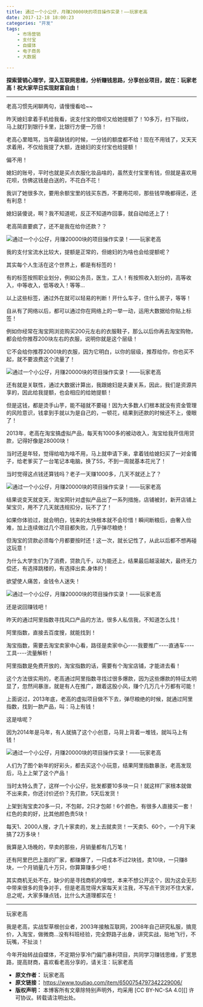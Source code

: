 ```yaml
---
title: 通过一个小公仔，月赚20000块的项目操作实录！——玩家老高
date: 2017-12-18 18:00:23
categories: "开发"
tags:
	- 市场营销
	- 支付宝
	- 自媒体
	- 电子商务
	- 大数据

---
```


**探索营销心理学，深入互联网思维，分析赚钱思路，分享创业项目，就在：玩家老高！祝大家早日实现财富自由！**


--------------------

老高习惯先闲聊两句，请慢慢看哈~~

昨天媳妇拿着手机给我看，说支付宝的借呗又给她提额了！10多万，扫下指纹，马上就打到银行卡里，比银行方便一万倍！

老高心里暗骂，当年最缺钱的时候，一分钱的额度都不给！现在不用钱了，又天天求着用，不仅给我提了大额，连媳妇的支付宝也给提额！

偏不用！

媳妇的账号，平时也就是买点衣服化妆品啥的，虽然支付宝里有钱，但就是喜欢用花呗，仿佛这钱是白送的，不花白不花！

我训了她很多次，要用余额宝里的钱买东西，不要用花呗，那些钱早晚都得还，还有利息！

媳妇装傻说，啊？我不知道呢，反正不知道咋回事，就自动给还上了！

老高简直要疯了，还不是我在给你还款？？

![通过一个小公仔，月赚20000块的项目操作实录！——玩家老高][20000]

我的支付宝流水比较大，提额是正常的，但媳妇的为啥也会给提额呢？

其实每个人生活在这个世界上，都是有标签的！

有的标签按照职业划分，例如公务员，医生，工人！有按照收入划分的，高等收入，中等收入，低等收入！等等...

以上这些标签，通过外在就可以轻易的判断！开什么车子，住什么房子，等等！

自从有了网络以后，都可以通过你在网络上的一举一动，运用大数据给你贴上标签！

例如你经常在淘宝网浏览购买200元左右的衣服鞋子，那么以后你再去淘宝购物，都会给你推荐200块左右的衣服，说明你就是这个层级！

它不会给你推荐2000块的衣服，因为它明白，以你的层级，推荐给你，你也买不起，就不要浪费这个流量了！

![通过一个小公仔，月赚20000块的项目操作实录！——玩家老高][20000 1]

还有就是关联性，通过大数据计算出，我跟媳妇是夫妻关系，因此，我们是资源共享的，因此给我提额，也会相应的给她提额！

但是这钱，都是烫手山芋，能不碰就不要碰！因为大多数人们根本就没有资金管理的风险意识，钱拿到手就以为是自己的，一顿花，结果到还款的时候还不上，傻眼了！

2013年，老高在淘宝搞虚拟产品，每天有1000多的被动收入，淘宝给我开信用贷款，记得好像是28000块！

当时还是年轻，觉得给咱为啥不用，马上就申请下来，拿着钱给媳妇买了一对金镯子，给老爹买了一台笔记本电脑，换了5S，不到一周就基本花光了！

当时觉得这点钱还算钱吗？老子一天赚1000多，几天不就还上了？

![通过一个小公仔，月赚20000块的项目操作实录！——玩家老高][20000 2]

结果说变天就变天，淘宝网针对虚拟产品出了一系列措施，店铺被封，新开店铺上架宝贝，用不了几天就违规扣分，玩不了了！

如果你体验过，就会明白，钱来的太快根本就不会珍惜！瞬间断粮后，由奢入俭难，加上连续做过几个项目都失败，几乎弹尽粮绝！

但淘宝的贷款必须每个月都要按时还！这一次，就长记性了，从此以后都不想再碰这玩意！

为什么大学生们为了消费，贷款几千，以为能还上，结果最后越滚越大，最终无力偿还，有选择跳楼的，有选择出卖.身体的！

欲望使人痛苦，金钱令人迷失！

![通过一个小公仔，月赚20000块的项目操作实录！——玩家老高][20000 3]

还是说回赚钱吧！

昨天的通过阿里指数寻找风口产品的方法，很多人私信我，不知道怎么找！

阿里指数，直接去百度搜，就能找到！

淘宝指数，需要去淘宝卖家中心看，路径是卖家中心----我要推广----直通车----工具----流量解析！

阿里指数是免费开放的，淘宝指数的话，需要有个淘宝店铺，才能进去看！

这个方法很实用的，老高通过阿里指数寻找过很多爆款，因为这些爆款的特征太明显了，忽然间暴涨，就是有人在推广，跟着这股小风，赚个几万几十万都有可能！

上面说过，2013年底，老高的虚拟项目做不下去，弹尽粮绝的时候，就通过阿里指数，找到一款产品，叫：马上有钱！

这是啥呢？

因为2014年是马年，有人就搞了这个小创意，马背上背着一堆钱，就叫马上有钱！

![通过一个小公仔，月赚20000块的项目操作实录！——玩家老高][20000 4]

人们为了图个新年的好彩头，都去买这个小玩意，结果阿里指数暴涨，老高发现后，马上上架了这个产品！

当时太特么贵了，这样一个小公仔，批发都要10多块一只！就这样厂家根本就做不出来卖，你还讨价还价？先打款，5天后发货！

上架到淘宝卖20多一只，不包邮，2只才包邮！6个颜色，有很多人直接买一套！红色的卖的好，比其他颜色贵5块！

每天1、2000人搜，才几十家卖的，发上去就卖货！一天卖5、60个，一个月下来搞了2万多块！

我算是入场晚的，早卖的那些，月销量都有几万笔！

还有阿里巴巴上面的厂家，都赚爆了，一只成本不过2块钱，卖10块，一只赚8块，一个月销量几十万只，你算算赚多少吧！

其实商机无处不在，缺少的是寻找商机的嗅觉，本来不想公开这个，因为这会无形中带来很多的竞争对手，但是老高觉得大家每天关注我，不写点干货对不住大家，总之呢，大家多赚点钱，比什么大道理都实在！

--------------------

玩家老高

我是老高，实战型草根创业者，2003年接触互联网，2008年自己研究私服，搞竞价，入淘宝，做微商...没有科班经验，完全野路子出身，讲究实战，贴地飞行，不玩嘴，不扯淡！

今年开始转战自媒体，不定期分享冷门偏门暴利项目，共同学习赚钱思维，扩宽思路，提高财商，喜欢看老高分享的，请关注：玩家老高


[20000]: static/resources/crawler/Y6JE-FYQU-FVFU.jpg
[20000 1]: static/resources/crawler/JNEI-AJRZ-Y6VN.jpg
[20000 2]: static/resources/crawler/NNZB-NJEI-7BIR.jpg
[20000 3]: static/resources/crawler/VZ2A-NIV6-ZV2A.jpg
[20000 4]: static/resources/crawler/IQAA-ZYRN-BUV3.jpg
 *  **原文作者：** 玩家老高
 *  **原文链接：** https://www.toutiao.com/item/6500754797342229006/
 *  **版权声明：** 本博客所有文章除特别声明外，均采用 [CC BY-NC-SA 4.0][] 许可协议。转载请注明出处。
